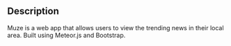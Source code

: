 ## Description
Muze is a web app that allows users to view the trending news in their local area. Built using Meteor.js and Bootstrap.
